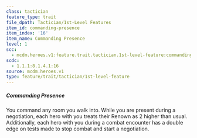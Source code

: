 ```yaml
---
class: tactician
feature_type: trait
file_dpath: Tactician/1st-Level Features
item_id: commanding-presence
item_index: '16'
item_name: Commanding Presence
level: 1
scc:
  - mcdm.heroes.v1:feature.trait.tactician.1st-level-feature:commanding-presence
scdc:
  - 1.1.1:8.1.4.1:16
source: mcdm.heroes.v1
type: feature/trait/tactician/1st-level-feature
---
```


##### Commanding Presence

You command any room you walk into. While you are present during a negotiation, each hero with you treats their Renown as 2 higher than usual. Additionally, each hero with you during a combat encounter has a double edge on tests made to stop combat and start a negotiation.
